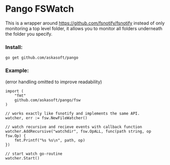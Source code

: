  Pango FSWatch
=====================================================================


This is a wrapper around https://github.com/fsnotify/fsnotify instead of only monitoring a top level folder,
it allows you to monitor all folders underneath the folder you specify.

### Install:

	go get github.com/askasoft/pango


### Example:

(error handling omitted to improve readability)

```golang
import (
	"fmt"
	github.com/askasoft/pango/fsw
)

// works exactly like fsnotify and implements the same API.
watcher, err := fsw.NewFileWatcher()

// watch recursive and recieve events with callback function
watcher.AddRecursive("watchdir", fsw.OpALL, func(path string, op fsw.Op) {
	fmt.Printf("%s %s\n", path, op)
})

// start watch go-routine
watcher.Start()
```

